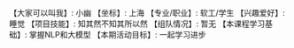 【大家可以叫我】: 小幽
【坐标】: 上海
【专业/职业】: 软工/学生
【兴趣爱好】: 睡觉
【项目技能】: 知其然不知其所以然
【组队情况】: 暂无
【本课程学习基础】: 掌握NLP和大模型
【本期活动目标】: 一起学习进步
